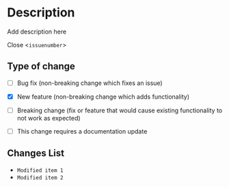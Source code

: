 # Description

Add description here

Close <`issuenumber`>

## Type of change

- [ ] Bug fix (non-breaking change which fixes an issue)
- [x] New feature (non-breaking change which adds functionality)
- [ ] Breaking change (fix or feature that would cause existing functionality to not work as expected)
- [ ] This change requires a documentation update


## Changes List

- `Modified item 1`
- `Modified item 2`
